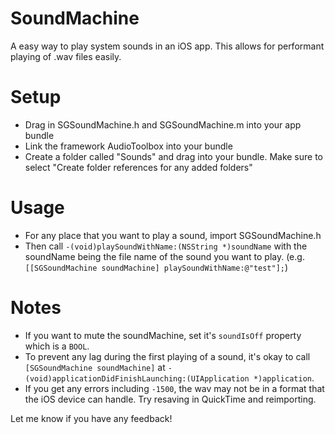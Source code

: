 SoundMachine
============

A easy way to play system sounds in an iOS app. This allows for performant playing of .wav files easily.

Setup
=====

* Drag in SGSoundMachine.h and SGSoundMachine.m into your app bundle
* Link the framework AudioToolbox into your bundle
* Create a folder called "Sounds" and drag into your bundle. Make sure to select "Create folder references for any added folders"

Usage
=====

* For any place that you want to play a sound, import SGSoundMachine.h
* Then call `-(void)playSoundWithName:(NSString *)soundName` with the soundName being the file name of the sound you want to play. (e.g. `[[SGSoundMachine soundMachine] playSoundWithName:@"test"];`)

Notes
======

* If you want to mute the soundMachine, set it's `soundIsOff` property which is a `BOOL`.
* To prevent any lag during the first playing of a sound, it's okay to call `[SGSoundMachine soundMachine]` at `- (void)applicationDidFinishLaunching:(UIApplication *)application`.
* If you get any errors including `-1500`, the wav may not be in a format that the iOS device can handle. Try resaving in QuickTime and reimporting.

Let me know if you have any feedback!
